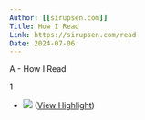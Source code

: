 ```yaml
---
Author: [[sirupsen.com]]
Title: How I Read
Link: https://sirupsen.com/read
Date: 2024-07-06
---
```

A - How I Read

1
- ![](https://sirupsen.com/_next/image?url=%2Fimages%2F2RrzgDqDXqbXmmsszgDof3UB.png&w=3840&q=75) ([View Highlight](https://read.readwise.io/read/01hdm1a605j56zf4yad1vv3vg8))
